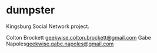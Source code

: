 # dumpster
Kingsburg Social Network project.


Colton Brockett <geekwise.colton.brockett@gmail.com>
Gabe Napoles<geekwise.gabe.napoles@gmail.com>

